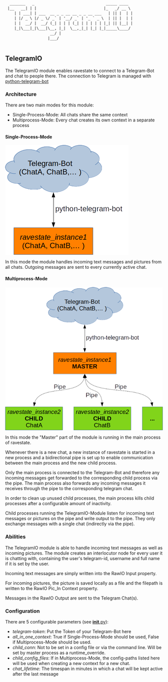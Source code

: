 ```
  _______   _                                _____ ____  
 |__   __| | |                              |_   _/ __ \ 
    | | ___| | ___  __ _ _ __ __ _ _ __ ___   | || |  | |
    | |/ _ \ |/ _ \/ _` | '__/ _` | '_ ` _ \  | || |  | |
    | |  __/ |  __/ (_| | | | (_| | | | | | |_| || |__| |
    |_|\___|_|\___|\__, |_|  \__,_|_| |_| |_|_____\____/ 
                    __/ |                                
                   |___/                                 
                                                                    
```

## TelegramIO

The TelegramIO module enables ravestate to connect to a Telegram-Bot and chat to people there.
The connection to Telegram is managed with [python-telegram-bot](https://github.com/python-telegram-bot/python-telegram-bot)

### Architecture
There are two main modes for this module:
* Single-Process-Mode: All chats share the same context
* Multiprocess-Mode: Every chat creates its own context in a separate process

#### Single-Process-Mode
<img src="../../resources/docs/telegram_singleprocess.png" align="middle">

In this mode the module handles incoming text messages and pictures from all chats.
Outgoing messages are sent to every currently active chat.

#### Multiprocess-Mode
<img src="../../resources/docs/telegram_multiprocess.png" align="middle">

In this mode the "Master" part of the module is running in the main process of ravestate.

Whenever there is a new chat, a new instance of ravestate is started in a new process and 
a bidirectional pipe is set up to enable communication between the main process and the new child process.

Only the main process is connected to the Telegram-Bot and therefore any incoming messages get forwarded to the 
corresponding child process via the pipe.
The main process also forwards any incoming messages it receives through the pipe to the corresponding telegram chat.

In order to clean up unused child processes, the main process kills child processes after a configurable amount of inactivity.

Child processes running the TelegramIO-Module listen for incoming text messages or pictures on the pipe
and write output to the pipe. They only exchange messages with a single chat (indirectly via the pipe).

### Abilities
The TelegramIO module is able to handle incoming text messages as well as incoming pictures.
The module creates an interlocutor node for every user it is chatting with,
containing the user's telegram-id, username and full name if it is set by the user.

Incoming text messages are simply written into the RawIO Input property.

For incoming pictures, the picture is saved locally as a file and the filepath is written to the RawIO Pic_In Context property.

Messages in the RawIO Output are sent to the Telegram Chat(s).

### Configuration
There are 5 configurable parameters (see [__init__.py](__init__.py)):
* _telegram-token_: Put the Token of your Telegram-Bot here
* _all_in_one_context_: True if Single-Process-Mode should be used, False if Multiprocess-Mode should be used.
* _child_conn_: Not to be set in a config file or via the command line. Will be set by master process as a runtime_override.
* _child_config_files_: If in Multiprocess-Mode, the config-paths listed here will be used when creating a new context for a new chat.
* _chat_lifetime_: The timespan in minutes in which a chat will be kept active after the last message
